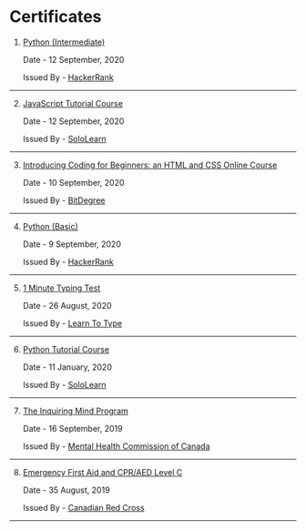 # Certificates

1. [Python (Intermediate)](https://github.com/Tanu-N-Prabhu/Certificates/blob/main/Certificates%20PDF/Python%20-%20Intermediate%20Sept%202020.png)

    Date - 12 September, 2020
    
    Issued By - [HackerRank](https://www.hackerrank.com/)
---    
 

2. [JavaScript Tutorial Course](https://github.com/Tanu-N-Prabhu/Certificates/blob/main/Certificates%20PDF/JavaScript%20Tutorial%20course%20Sept%202020.pdf)

    Date - 12 September, 2020
    
    Issued By - [SoloLearn](https://www.sololearn.com/)
---    


3. [Introducing Coding for Beginners: an HTML and CSS Online Course](https://github.com/Tanu-N-Prabhu/Certificates/blob/main/Certificates%20PDF/Introducing_Coding_for_Beginners-an_HTML_and_CSS_10Sept2020.pdf)

    Date - 10 September, 2020
    
    Issued By - [BitDegree](https://www.bitdegree.org/)
---    
 

4. [Python (Basic)](https://github.com/Tanu-N-Prabhu/Certificates/blob/main/Certificates%20PDF/Python%20-%20Basic%20Sept%202020.png)

    Date - 9 September, 2020
    
    Issued By - [HackerRank](https://www.hackerrank.com/)
---    
 
 
 5. [1 Minute Typing Test](https://github.com/Tanu-N-Prabhu/Certificates/blob/main/Certificates%20PDF/1%20Minute%20Typing%20Test%20Aug%202020.pdf)

    Date - 26 August, 2020
    
    Issued By - [Learn To Type](https://www.typing.com/)
---    
 
6. [Python Tutorial Course](https://github.com/Tanu-N-Prabhu/Certificates/blob/main/Certificates%20PDF/Python%203%20Tutorial%20course%20Jan%202020.pdf)

     Date - 11 January, 2020
    
     Issued By - [SoloLearn](https://www.sololearn.com/)
---    
  
 
 7. [The Inquiring Mind Program](https://github.com/Tanu-N-Prabhu/Certificates/blob/main/Certificates%20PDF/Mental%20Health%20Sept%202019.pdf)

    Date - 16 September, 2019
    
    Issued By - [Mental Health Commission of Canada](https://www.mentalhealthcommission.ca/English)
---    
 
  8. [Emergency First Aid and CPR/AED Level C](https://github.com/Tanu-N-Prabhu/Certificates/blob/main/Certificates%20PDF/Emergency%20First%20Aid%20August%202019.pdf)
  

     Date - 35 August, 2019
    
     Issued By - [Canadian Red Cross](https://www.redcross.ca/)
---    
 

 
 
 
 
 



 

